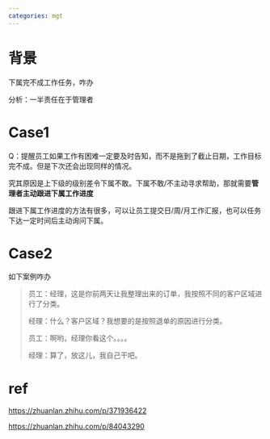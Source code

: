 ```yaml
---
categories: mgt
---
```

# 背景

下属完不成工作任务，咋办



分析：一半责任在于管理者



# Case1

Q：提醒员工如果工作有困难一定要及时告知，而不是拖到了截止日期，工作目标完不成。但是下次还会出现同样的情况。

究其原因是上下级的级别差令下属不敢。下属不敢/不主动寻求帮助，那就需要**管理者主动跟进下属工作进度**

跟进下属工作进度的方法有很多，可以让员工提交日/周/月工作汇报，也可以任务下达一定时间后主动询问下属。



# Case2

如下案例咋办

> 员工：经理，这是你前两天让我整理出来的订单，我按照不同的客户区域进行了分类。
>
> 经理：什么？客户区域？我想要的是按照退单的原因进行分类。
>
> 员工：啊哟，经理你看这个。。。。
>
> 经理：算了，放这儿，我自己干吧。



# ref

https://zhuanlan.zhihu.com/p/371936422

https://zhuanlan.zhihu.com/p/84043290


